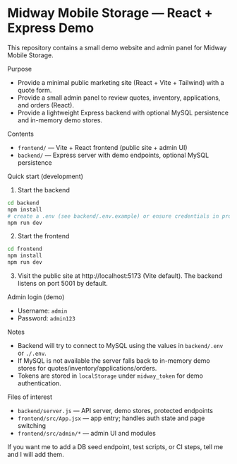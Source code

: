 # Midway Mobile Storage — React + Express Demo

This repository contains a small demo website and admin panel for Midway Mobile Storage.

Purpose
- Provide a minimal public marketing site (React + Vite + Tailwind) with a quote form.
- Provide a small admin panel to review quotes, inventory, applications, and orders (React).
- Provide a lightweight Express backend with optional MySQL persistence and in-memory demo stores.

Contents
- `frontend/` — Vite + React frontend (public site + admin UI)
- `backend/` — Express server with demo endpoints, optional MySQL persistence

Quick start (development)

1. Start the backend

```bash
cd backend
npm install
# create a .env (see backend/.env.example) or ensure credentials in project root
npm run dev
```

2. Start the frontend

```bash
cd frontend
npm install
npm run dev
```

3. Visit the public site at http://localhost:5173 (Vite default). The backend listens on port 5001 by default.

Admin login (demo)
- Username: `admin`
- Password: `admin123`

Notes
- Backend will try to connect to MySQL using the values in `backend/.env` or `./.env`.
- If MySQL is not available the server falls back to in-memory demo stores for quotes/inventory/applications/orders.
- Tokens are stored in `localStorage` under `midway_token` for demo authentication.

Files of interest
- `backend/server.js` — API server, demo stores, protected endpoints
- `frontend/src/App.jsx` — app entry; handles auth state and page switching
- `frontend/src/admin/*` — admin UI and modules

If you want me to add a DB seed endpoint, test scripts, or CI steps, tell me and I will add them.
